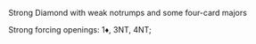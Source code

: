 Strong Diamond with weak notrumps and some four-card majors

Strong forcing openings: 1♦, 3NT, 4NT;
